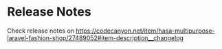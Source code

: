 # Release Notes

Check release notes on https://codecanyon.net/item/hasa-multipurpose-laravel-fashion-shop/27489052#item-description__changelog
